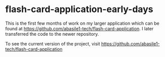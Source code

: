 # flash-card-application-early-days
This is the first few months of work on my larger application which can be found at https://github.com/abasile1-tech/flash-card-application. I later transferred the code to the newer repository.

To see the current version of the project, visit https://github.com/abasile1-tech/flash-card-application
